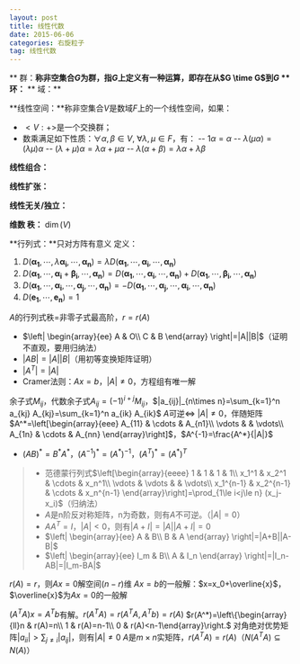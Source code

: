 ```yaml
---
layout: post
title: 线性代数
date: 2015-06-06
categories: 右旋粒子
tag: 线性代数
---
```


** 群：**称非空集合$G$为群，指$G$上定义有一种运算，即存在从$G \time G$到$G$
** 环：**
** 域：**

**线性空间：**称非空集合$V$是数域$F$上的一个线性空间，如果：

- $<V:+>$是一个交换群；
- 数乘满足如下性质：$\forall \alpha , \beta\in V$, $\forall \lambda, \mu \in F$，有：
-- $1\alpha=\alpha$
-- $\lambda(\mu\alpha)=(\lambda\mu)\alpha$
-- $(\lambda+\mu)\alpha=\lambda\alpha+\mu\alpha$
-- $\lambda(\alpha+\beta)=\lambda\alpha+\lambda\beta$

**线性组合：**
 
**线性扩张：**

**线性无关/独立：**

**维数 秩：** $\dim(V)$




**行列式：**只对方阵有意义
定义：
1. $D(\boldsymbol{\alpha_1},\cdots,\lambda\boldsymbol{\alpha_i},\cdots,\boldsymbol{\alpha_n})=\lambda D(\boldsymbol{\alpha_1},\cdots,\boldsymbol{\alpha_i},\cdots,\boldsymbol{\alpha_n})$
2. $D(\boldsymbol{\alpha_1},\cdots,\boldsymbol{\alpha_i}+\boldsymbol{\beta_i},\cdots,\boldsymbol{\alpha_n})=D(\boldsymbol{\alpha_1},\cdots,\boldsymbol{\alpha_i},\cdots,\boldsymbol{\alpha_n})+D(\boldsymbol{\alpha_1},\cdots,\boldsymbol{\beta_i},\cdots,\boldsymbol{\alpha_n})$
3. $D(\boldsymbol{\alpha_1},\cdots,\boldsymbol{\alpha_i},\cdots,\boldsymbol{\alpha_j},\cdots,\boldsymbol{\alpha_n})=-D(\boldsymbol{\alpha_1},\cdots,\boldsymbol{\alpha_j},\cdots,\boldsymbol{\alpha_i},\cdots,\boldsymbol{\alpha_n})$
4. $D(\boldsymbol{e_1},\cdots,\boldsymbol{e_n})=1$

$A$的行列式秩=非零子式最高阶，$r=r(A)$
- $\left| \begin{array}{ee} A & O\\ C & B \end{array} \right|=|A||B|$（证明不直观，要用归纳法）
- $|AB|=|A||B|$（用初等变换矩阵证明）
- $|A^T|=|A|$
- Cramer法则：$Ax=b$，$|A|\neq 0$，方程组有唯一解

余子式$M_{ij}$，代数余子式$A_{ij}=(-1)^{i+j}M_{ij}$，$|a_{ij}|_{n\times n}=\sum_{k=1}^n a_{kj} A_{kj}=\sum_{k=1}^n a_{ik} A_{ik}$
$A$可逆$\Leftrightarrow$ $|A|\neq 0$，伴随矩阵$A^*=\left[\begin{array}{eee} A_{11} & \cdots & A_{n1}\\ \vdots & & \vdots\\ A_{1n} & \cdots & A_{nn} \end{array}\right]$，$A^{-1}=\frac{A^*}{|A|}$

- $(AB)^*=B^*A^*$，$(A^{-1})^*=(A^{*})^{-1}$，$(A^{T})^*=(A^{*})^{T}$

> - 范德蒙行列式$\left[\begin{array}{eeee} 1 & 1 & 1 & 1\\ x_1^1 & x_2^1 & \cdots & x_n^1\\ \vdots & \vdots & & \vdots\\ x_1^{n-1} & x_2^{n-1} & \cdots & x_n^{n-1} \end{array}\right]=\prod_{1\le i<j\le n} (x_j-x_i)$（归纳法）
> - $A$是n阶反对称矩阵，n为奇数，则有$A$不可逆。（$|A|=0$）
> - $AA^T=I$，$|A|<0$，则有$|A+I|=|A||A+I|=0$
> - $\left| \begin{array}{ee} A & B\\ B & A \end{array} \right|=|A+B||A-B|$
> - $\left| \begin{array}{ee} I_m & B\\ A & I_n \end{array} \right|=|I_n-AB|=|I_m-BA|$

$r(A)=r$，则$Ax=0$解空间$(n-r)$维
$Ax=b$的一般解：$x=x_0+\overline{x}$，$\overline{x}$为$Ax=0$的一般解

$(A^T A)x=A^T b$有解。$r(A^T A)=r(A^TA,A^Tb)=r(A)$
$r(A^*)=\left\{\begin{array}{ll}n & r(A)=n\\ 1 & r(A)=n-1\\ 0 & r(A)<n-1\end{array}\right.$
对角绝对优势矩阵$|a_{ii}|>\sum_{j\neq i}|a_{ij}|$，则有$|A|\neq0$
$A$是$m\times n$实矩阵，$r(A^T A)=r(A)$（$N(A^T A)\subseteq N(A)$）

